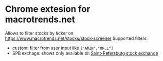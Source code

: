 # Chrome extesion for macrotrends.net
Allows to filter stocks by ticker on https://www.macrotrends.net/stocks/stock-screener
Supported filters:
* custom: filter from user input like `["AMZN","ORCL"]`
* SPB exchage: shows only available on [Saint-Petersbutg stock exchange](http://spbexchange.com/)